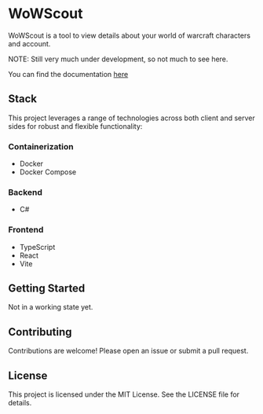 # WoWScout

WoWScout is a tool to view details about your world of warcraft characters and account.

NOTE: Still very much under development, so not much to see here.

You can find the documentation [here](https://evanlab-gme8r.ondigitalocean.app/wow/)

## Stack

This project leverages a range of technologies across both client and server sides for robust and flexible functionality:

### Containerization

- Docker
- Docker Compose

### Backend

- C#

### Frontend

- TypeScript
- React
- Vite

## Getting Started

Not in a working state yet.

## Contributing

Contributions are welcome! Please open an issue or submit a pull request.

## License

This project is licensed under the MIT License. See the LICENSE file for details.
